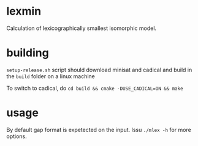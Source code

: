 # lexmin

Calculation of lexicographically smallest isomorphic model.

# building

`setup-release.sh` script should download minisat and cadical and build in the `build` folder on a linux machine

To switch to cadical, do `cd build && cmake -DUSE_CADICAL=ON && make` 

# usage

By default gap format is expetected on the input. Issu `./mlex -h` for more options.
